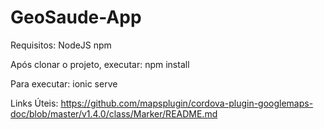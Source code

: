 # GeoSaude-App

Requisitos:
NodeJS
npm

Após clonar o projeto, executar:
npm install

Para executar:
ionic serve

Links Úteis:
https://github.com/mapsplugin/cordova-plugin-googlemaps-doc/blob/master/v1.4.0/class/Marker/README.md
